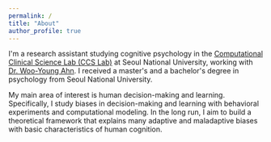 ```yaml
---
permalink: /
title: "About"
author_profile: true
---
```


I'm a research assistant studying cognitive psychology in the [Computational Clinical Science Lab (CCS Lab)](https://ccs-lab.github.io/) at Seoul National University, working with [Dr. Woo-Young Ahn](https://ccs-lab.github.io/team/young-ahn/). I received a master's and a bachelor's degree in psychology from Seoul National University.

My main area of interest is human decision-making and learning. Specifically, I study biases in decision-making and learning with behavioral experiments and computational modeling. In the long run, I aim to build a theoretical framework that explains many adaptive and maladaptive biases with basic characteristics of human cognition.

